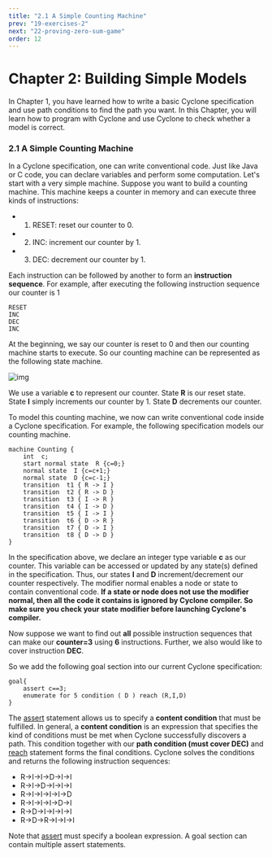 ```yaml
---
title: "2.1 A Simple Counting Machine"
prev: "19-exercises-2"
next: "22-proving-zero-sum-game"
order: 12
---
```


# Chapter 2: Building Simple Models

In Chapter 1, you have learned how to write a basic Cyclone specification and use path conditions to find the path you want. In this Chapter, you will learn how to program with Cyclone and use Cyclone to check whether a model is correct.

### 2.1 A Simple Counting Machine

In a Cyclone specification, one can write conventional code. Just like Java or C code, you can declare variables and perform some computation. Let's start with a very simple machine. Suppose you want to build a counting machine. This machine keeps a counter in memory and can execute three kinds of instructions:

- 1. RESET: reset our counter to 0.
- 2. INC: increment our counter by 1.
- 3. DEC: decrement our counter by 1.

Each instruction can be followed by another to form an **instruction sequence**. For example, after executing the following instruction sequence our counter is 1

```
RESET
INC
DEC
INC
```

At the beginning, we say our counter is reset to 0 and then our counting machine starts to execute. So our counting machine can be represented as the following state machine.

![img](https://classicwuhao.github.io/cyclone_tutorial/chapter2/counter.png)

We use a variable **c** to represent our counter. State **R** is our reset state. State **I** simply increments our counter by 1. State **D** decrements our counter.

To model this counting machine, we now can write conventional code inside a Cyclone specification. For example, the following specification models our counting machine.

```cyclone
machine Counting { 
    int  c;
    start normal state  R {c=0;} 
    normal state  I {c=c+1;} 
    normal state  D {c=c-1;} 
    transition  t1 { R -> I } 
    transition  t2 { R -> D } 
    transition  t3 { I -> R } 
    transition  t4 { I -> D } 
    transition  t5 { I -> I } 
    transition  t6 { D -> R } 
    transition  t7 { D -> I } 
    transition  t8 { D -> D } 
} 
```

In the specification above, we declare an integer type variable **c** as our counter. This variable can be accessed or updated by any state(s) defined in the specification. Thus, our states **I** and **D** increment/decrement our counter respectively. The modifier normal enables a node or state to contain conventional code. **If a state or node does not use the modifier normal, then all the code it contains is ignored by Cyclone compiler. So make sure you check your state modifier before launching Cyclone's compiler.**

Now suppose we want to find out **all** possible instruction sequences that can make our **counter=3** using **6** instructions. Further, we also would like to cover instruction **DEC**.

So we add the following goal section into our current Cyclone specification:

```cyclone
goal{ 
    assert c==3;
    enumerate for 5 condition ( D ) reach (R,I,D)
}
```

The [assert](https://classicwuhao.github.io/cyclone_tutorial/expr/assert.html) statement allows us to specify a **content condition** that must be fulfilled. In general, a **content condition** is an expression that specifies the kind of conditions must be met when Cyclone successfully discovers a path. This condition together with our **path condition (must cover DEC)** and [reach](https://classicwuhao.github.io/cyclone_tutorial/expr/reach-expr.html) statement forms the final conditions. Cyclone solves the conditions and returns the following instruction sequences:

- R->I->I->D->I->I
- R->I->D->I->I->I
- R->I->I->I->I->D
- R->I->I->I->D->I
- R->D->I->I->I->I
- R->D->R->I->I->I

Note that [assert](https://classicwuhao.github.io/cyclone_tutorial/expr/assert.html) must specify a boolean expression. A goal section can contain multiple assert statements.
